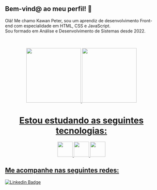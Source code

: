 ## Bem-vind@ ao meu perfil! 👋

Olá! Me chamo Kawan Peter, sou um aprendiz de desenvolvimento Front-end com especialidade em HTML, CSS e JavaScript. </br>
Sou formado em Análise e Desenvolvimento de Sistemas desde 2022.

</br>
</br>

<div align="center">
<a href="https://github.com/KawanPeter">
<img height="180em" src="https://github-readme-stats.vercel.app/api/top-langs/?username=KawanPeter&layout=compact&langs_count=7&theme=dracula"/>
<img height="180em" src="https://github-readme-stats.vercel.app/api?username=KawanPeter&show_icons=true&theme=dracula&include_all_commits=true&count_private=true"/>
</div>

  ## <h1 align="center"> Estou estudando as seguintes tecnologias: </h1>

  <div align="center">
<img src="https://cdn.jsdelivr.net/gh/devicons/devicon/icons/html5/html5-original.svg" widht='50' height='50'/> <img src="https://cdn.jsdelivr.net/gh/devicons/devicon/icons/css3/css3-original.svg" widht='50' height='50' />  <img src="https://cdn.jsdelivr.net/gh/devicons/devicon/icons/javascript/javascript-original.svg" widht='50' height='50'/> </div>
  
  ## Me acompanhe nas seguintes redes:
  
  [![Linkedin Badge](https://img.shields.io/badge/-LinkedIn-blue?style=flat-square&logo=Linkedin&logoColor=white&link=https://www.linkedin.com/in/kawanpeter/)](https://www.linkedin.com/in/kawanpeter/)
          
